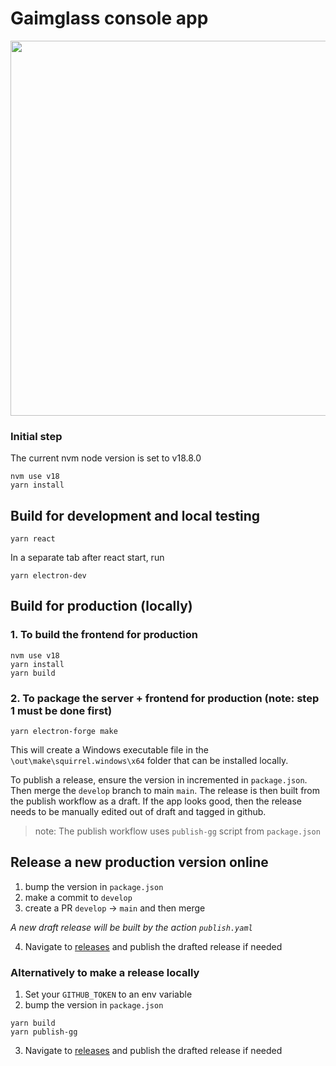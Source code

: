 # Gaimglass console app

<img src="https://github.com/user-attachments/assets/748354a0-eb1a-43d7-bd22-c1629d4105cd" width="600px">

### Initial step

The current nvm node version is set to  v18.8.0

```
nvm use v18
yarn install
```

## Build for development and local testing
```
yarn react
```

In a separate tab after react start, run
```
yarn electron-dev
```

## Build for production (locally)

### 1. To build the frontend for production
```
nvm use v18
yarn install
yarn build
```

### 2. To package the server + frontend for production (note: step 1 must be done first)

```
yarn electron-forge make
```

This will create a Windows executable file in the `\out\make\squirrel.windows\x64` folder that can be installed locally.

To publish a release, ensure the version in incremented in `package.json`. Then merge
the `develop` branch to main `main`. The release is then built from the publish workflow as a draft. 
If the app looks good, then the release needs to be manually edited out of draft and tagged in github. 

> note: The publish workflow uses `publish-gg` script from `package.json`


## Release a new production version online

1. bump the version in `package.json`
2. make a commit to `develop`
3. create a PR `develop` -> `main` and then merge

_A new draft release will be built by the action `publish.yaml`_

4. Navigate to [releases](https://github.com/Gaimglass/gg-console/releases) and publish the drafted release if needed

### Alternatively to make a release locally

1. Set your `GITHUB_TOKEN` to an env variable 
2. bump the version in `package.json`

```
yarn build
yarn publish-gg
```

3. Navigate to [releases](https://github.com/Gaimglass/gg-console/releases) and publish the drafted release if needed
